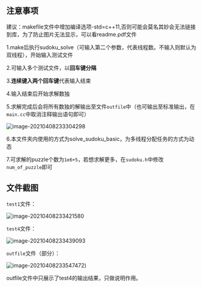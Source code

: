 ## 注意事项

建议：makefile文件中增加编译选项-std=c++11,否则可能会莫名其妙会无法链接到库，为了防止图片无法显示，可以看readme.pdf文件

1.make后执行sudoku_solve（可输入第二个参数，代表线程数。不输入则默认为双线程），开始输入测试文件

2.可输入多个测试文件，以**回车键分隔**

3.**连续键入两个回车键**代表输入结束

4.输入结束后开始求解数独

5.求解完成后会将所有数独的解输出至文件`outfile`中（也可输出至标准输出，在`main.cc`中取消注释输出语句即可）

![image-20210408233304298](C:\Users\15927\AppData\Roaming\Typora\typora-user-images\image-20210408233304298.png)

6.本文件夹内使用的方式为solve_sudoku_basic，为多线程分配任务的方式为动态

7.可求解的puzzle个数为`1e6+5`，若想求解更多，在`sudoku.h`中修改`num_of_puzzle`即可

## 文件截图

`test1`文件：

![image-20210408233421580](C:\Users\15927\AppData\Roaming\Typora\typora-user-images\image-20210408233421580.png)

`test4`文件：

![image-20210408233439093](C:\Users\15927\AppData\Roaming\Typora\typora-user-images\image-20210408233439093.png)

`outfile`文件（部分）：

![image-20210408233547472](C:\Users\15927\AppData\Roaming\Typora\typora-user-images\image-20210408233547472.png))

outfile文件中只展示了test4的输出结果，只做说明作用。